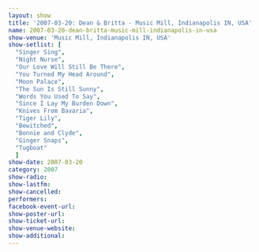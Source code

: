 ```yaml
---
layout: show
title: '2007-03-20: Dean & Britta - Music Mill, Indianapolis IN, USA'
name: 2007-03-20-dean-britta-music-mill-indianapolis-in-usa
show-venue: 'Music Mill, Indianapolis IN, USA'
show-setlist: [
  "Singer Sing",
  "Night Nurse",
  "Our Love Will Still Be There",
  "You Turned My Head Around",
  "Moon Palace",
  "The Sun Is Still Sunny",
  "Words You Used To Say",
  "Since I Lay My Burden Down",
  "Knives From Bavaria",
  "Tiger Lily",
  "Bewitched",
  "Bonnie and Clyde",
  "Ginger Snaps",
  "Tugboat"
  ]
show-date: 2007-03-20
category: 2007
show-radio: 
show-lastfm: 
show-cancelled: 
performers: 
facebook-event-url: 
show-poster-url: 
show-ticket-url: 
show-venue-website: 
show-additional: 
---
```



